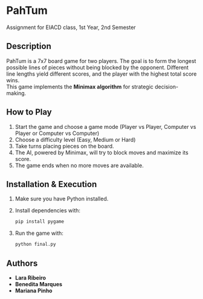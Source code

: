 # PahTum  
Assignment for EIACD class, 1st Year, 2nd Semester  

## Description  
PahTum is a 7x7 board game for two players. The goal is to form the longest possible lines of pieces without being blocked by the opponent. Different line lengths yield different scores, and the player with the highest total score wins.  
This game implements the **Minimax algorithm** for strategic decision-making.


## How to Play  
1. Start the game and choose a game mode (Player vs Player, Computer vs Player or Computer vs Computer)
2. Choose a difficulty level (Easy, Medium or Hard)
3. Take turns placing pieces on the board.  
4. The AI, powered by Minimax, will try to block moves and maximize its score.  
5. The game ends when no more moves are available.  

## Installation & Execution  
1. Make sure you have Python installed.  
2. Install dependencies with:
   
   ```bash
   pip install pygame
   ```
   
4. Run the game with:
   
   ```bash
   python final.py
   ```

## Authors  
- **Lara Ribeiro**  
- **Benedita Marques**  
- **Mariana Pinho**  

